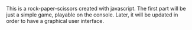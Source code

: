 This is a rock-paper-scissors created with javascript.
The first part will be just a simple game, playable on the console.
Later, it will be updated in order to have a graphical user interface.